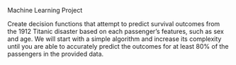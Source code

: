 Machine Learning Project


Create decision functions that attempt to predict survival outcomes from the 1912 Titanic disaster based on each passenger’s features, such as sex and age. We will start with a simple algorithm and increase its complexity until you are able to accurately predict the outcomes for at least 80% of the passengers in the provided data.

